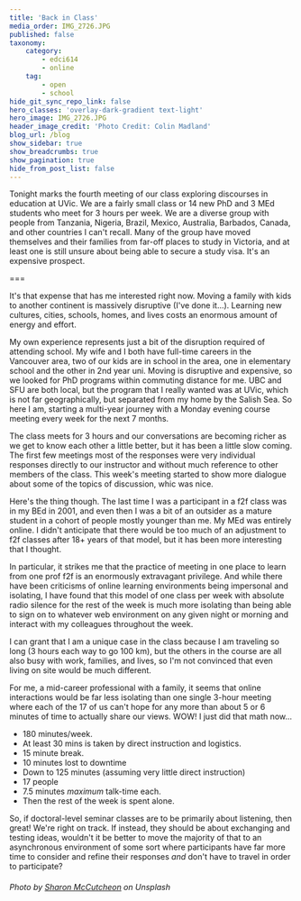 ```yaml
---
title: 'Back in Class'
media_order: IMG_2726.JPG
published: false
taxonomy:
    category:
        - edci614
        - online
    tag:
        - open
        - school
hide_git_sync_repo_link: false
hero_classes: 'overlay-dark-gradient text-light'
hero_image: IMG_2726.JPG
header_image_credit: 'Photo Credit: Colin Madland'
blog_url: /blog
show_sidebar: true
show_breadcrumbs: true
show_pagination: true
hide_from_post_list: false
---
```


Tonight marks the fourth meeting of our class exploring discourses in education at UVic. We are a fairly small class or 14 new PhD and 3 MEd students who meet for 3 hours per week. We are a diverse group with people from Tanzania, Nigeria, Brazil, Mexico, Australia, Barbados, Canada, and other countries I can't recall. Many of the group have moved themselves and their families from far-off places to study in Victoria, and at least one is still unsure about being able to secure a study visa. It's an expensive prospect.

===

It's that expense that has me interested right now. Moving a family with kids to another continent is massively disruptive (I've done it...). Learning new cultures, cities, schools, homes, and lives costs an enormous amount of energy and effort.

My own experience represents just a bit of the disruption required of attending school. My wife and I both have full-time careers in the Vancouver area, two of our kids are in school in the area, one in elementary school and the other in 2nd year uni. Moving is disruptive and expensive, so we looked for PhD programs within commuting distance for me. UBC and SFU are both local, but the program that I really wanted was at UVic, which is not far geographically, but separated from my home by the Salish Sea. So here I am, starting a multi-year journey with a Monday evening course meeting every week for the next 7 months.

The class meets for 3 hours and our conversations are becoming richer as we get to know each other a little better, but it has been a little slow coming. The first few meetings most of the responses were very individual responses directly to our instructor and without much reference to other members of the class. This week's meeting started to show more dialogue about some of the topics of discussion, whic was nice.

Here's the thing though. The last time I was a participant in a f2f class was in my BEd in 2001, and even then I was a bit of an outsider as a mature student in a cohort of people mostly younger than me. My MEd was entirely online. I didn't anticipate that there would be too much of an adjustment to f2f classes after 18+ years of that model, but it has been more interesting that I thought.

In particular, it strikes me that the practice of meeting in one place to learn from one prof f2f is an enormously extravagant privilege. And while there have been criticisms of online learning environments being impersonal and isolating, I have found that this model of one class per week with absolute radio silence for the rest of the week is much more isolating than being able to sign on to whatever web environment on any given night or morning and interact with my colleagues throughout the week.

I can grant that I am a unique case in the class because I am traveling so long (3 hours each way to go 100 km), but the others in the course are all also busy with work, families, and lives, so I'm not convinced that even living on site would be much different.

For me, a mid-career professional with a family, it seems that online interactions would be far less isolating than one single 3-hour meeting where each of the 17 of us can't hope for any more than about 5 or 6 minutes of time to actually share our views. WOW! I just did that math now...

* 180 minutes/week.
* At least 30 mins is taken by direct instruction and logistics.
* 15 minute break.
* 10 minutes lost to downtime
* Down to 125 minutes (assuming very little direct instruction)
* 17 people
* 7.5 minutes *maximum* talk-time each.
* Then the rest of the week is spent alone.

So, if doctoral-level seminar classes are to be primarily about listening, then great! We're right on track. If instead, they should be about exchanging and testing ideas, wouldn't it be better to move the majority of that to an asynchronous environment of some sort where participants have far more time to consider and refine their responses *and* don't have to travel in order to participate?


###### Photo by [Sharon McCutcheon](https://unsplash.com/photos/bBkTn4ZMsUw) on Unsplash

